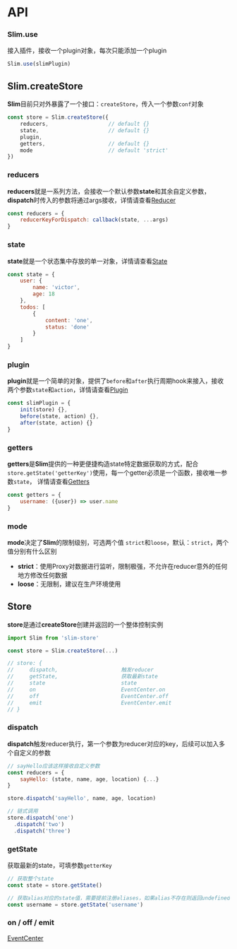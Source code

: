 # API

### Slim.use
接入插件，接收一个plugin对象，每次只能添加一个plugin

```javascript
Slim.use(slimPlugin)
```

## Slim.createStore
**Slim**目前只对外暴露了一个接口：`createStore`，传入一个参数`conf`对象

```javascript
const store = Slim.createStore({
    reducers,                   // default {}
    state,                      // default {}
    plugin,
    getters,                    // default {}
    mode                        // default 'strict'
})
```

### reducers
**reducers**就是一系列方法，会接收一个默认参数**state**和其余自定义参数，**dispatch**时传入的参数将通过args接收，详情请查看[Reducer](/zh/reducer.html)

```javascript
const reducers = {
    reducerKeyForDispatch: callback(state, ...args) 
}
```

### state
**state**就是一个状态集中存放的单一对象，详情请查看[State](/zh/state.html)

```javascript
const state = {
    user: {
        name: 'victor',
        age: 18
    },
    todos: [
        {
            content: 'one',
            status: 'done'
        }
    ]
}
```

### plugin
**plugin**就是一个简单的对象，提供了`before`和`after`执行周期hook来接入，接收两个参数`state`和`action`，详情请查看[Plugin](/zh/plugin.html)

```javascript
const slimPlugin = {
    init(store) {},
    before(state, action) {},
    after(state, action) {}
}
```

### getters
**getters**是**Slim**提供的一种更便捷构造state特定数据获取的方式，配合`store.getState('getterKey')`使用，每一个getter必须是一个函数，接收唯一参数`state`，
详情请查看[Getters](/zh/state.html#getters)

```javascript
const getters = {
    username: ({user}) => user.name 
}
```

### mode
**mode**决定了**Slim**的限制级别，可选两个值 `strict`和`loose`，默认：`strict`，两个值分别有什么区别

* **strict**：使用Proxy对数据进行监听，限制极强，不允许在reducer意外的任何地方修改任何数据
* **loose**：无限制，建议在生产环境使用

## Store
**store**是通过**createStore**创建并返回的一个整体控制实例

```javascript
import Slim from 'slim-store'

const store = Slim.createStore(...)

// store: {
//     dispatch,                    触发reducer
//     getState,                    获取最新state
//     state                        state
//     on                           EventCenter.on
//     off                          EventCenter.off
//     emit                         EventCenter.emit
// }
```

### dispatch
**dispatch**触发reducer执行，第一个参数为reducer对应的key，后续可以加入多个自定义的参数

```javascript
// sayHello应该这样接收自定义参数
const reducers = {
    sayHello: (state, name, age, location) {...}
}

store.dispatch('sayHello', name, age, location)

// 链式调用
store.dispatch('one')
  .dispatch('two')
  .dispatch('three')
```

### getState
获取最新的state，可填参数`getterKey`

```javascript
// 获取整个state
const state = store.getState()                  

// 获取alias对应的state值，需要提前注册aliases，如果alias不存在则返回undefined
const username = store.getState('username')     
```

### on / off / emit
[EventCenter](/zh/event.html)
